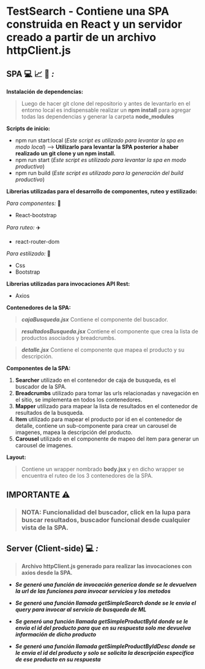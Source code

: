 # TestSearch - Contiene una SPA construida en React y un servidor creado a partir de un archivo httpClient.js

## **SPA** :computer: :chart_with_upwards_trend: :mag_right: _:_

**Instalación de dependencias:**

>Luego de hacer git clone del repositorio y antes de levantarlo en el entorno local es indispensable realizar un **npm install** para agregar todas las dependencias y generar la carpeta **node_modules**

**Scripts de inicio:** 

  - npm run start:local (_Este script es utilizado para levantar la spa en modo local_) --> **Utilizarlo para levantar la SPA posterior a haber realizado un git clone y un npm install.**
  - npm run start (_Este script es utilizado para levantar la spa en modo productivo_)
  - npm run build (_Este script es utilizado para la generación del build productivo_)

**Librerias utilizadas para el desarrollo de componentes, ruteo y estilizado:**

  _Para componentes:_ :construction_worker:
  
  - React-bootstrap

 _Para ruteo:_ :airplane:
 
  - react-router-dom

 _Para estilizado:_ :art:
 
 - Css
 - Bootstrap

**Librerias utilizadas para invocaciones API Rest:**

  - Axios

**Contenedores de la SPA:**

  > **_cajaBusqueda.jsx_** Contiene el componente del buscador.
  
  > **_resultadosBusqueda.jsx_** Contiene el componente que crea la lista de productos asociados y breadcrumbs.

  > **_detalle.jsx_** Contiene el componente que mapea el producto y su descripción.

**Componentes de la SPA:**

  1. **Searcher** utilizado en el contenedor de caja de busqueda, es el buscador de la SPA.
  2. **Breadcrumbs** utilizado para tomar las urls relacionadas y navegación en el sitio, se implementa en todos los contenedores.
  3. **Mapper** utilizado para mapear la lista de resultados en el contenedor de resultados de la busqueda.
  4. **Item** utilizado para mapear el producto por id en el contenedor de detalle, contiene un sub-componente para crear un carousel de imagenes, mapea la descripción del producto.
  5. **Carousel** utilizado en el componente de mapeo del item para generar un carousel de imagenes.

**Layout:**

> Contiene un wrapper nombrado **body.jsx** y en dicho wrapper se encuentra el ruteo de los 3 contenedores de la SPA.

## IMPORTANTE :warning: 

> ### NOTA: Funcionalidad del buscador, click en la lupa para buscar resultados, buscador funcional desde cualquier vista de la SPA.

## **Server (Client-side)** 💻 _:_

> **Archivo httpClient.js generado para realizar las invocaciones con axios desde la SPA.**

- **_Se generó una función de invocación generica donde se le devuelven la url de las funciones para invocar servicios y los metodos_**

- **_Se generó una función llamada getSimpleSearch donde se le envia el query para invocar al servicio de busqueda de ML_**

- **_Se generó una función llamada getSimpleProductById donde se le envia el id del producto para que en su respuesta solo me devuelva información de dicho producto_**

- **_Se generó una función llamada getSimpleProductByIdDesc donde se le envia el id del producto y solo se solicita la descripción especifica de ese producto en su respuesta_**
